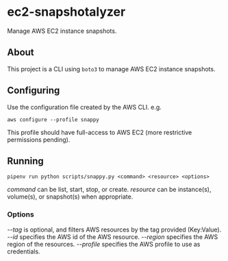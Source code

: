 # ec2-snapshotalyzer

Manage AWS EC2 instance snapshots.

## About

This project is a CLI using `boto3` to manage AWS EC2 instance snapshots.

## Configuring

Use the configuration file created by the AWS CLI. e.g.

`aws configure --profile snappy`

This profile should have full-access to AWS EC2 (more restrictive permissions pending).

## Running

`pipenv run python scripts/snappy.py <command> <resource> <options>`

*command* can be list, start, stop, or create.
*resource* can be instance(s), volume(s), or snapshot(s) when appropriate.

### Options

*--tag* is optional, and filters AWS resources by the tag provided (Key:Value).
*--id* specifies the AWS id of the AWS resource.
*--region* specifies the AWS region of the resources.
*--profile* specifies the AWS profile to use as credentials.
